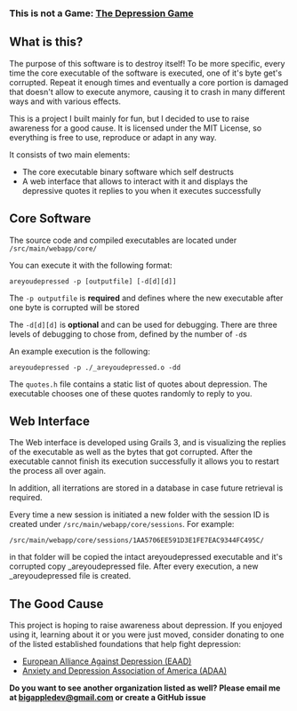 ### This is not a Game: [The Depression Game](https://depressionga.me)

## What is this?
The purpose of this software is to destroy itself! To be more specific, every time the core executable of the software is executed, one of it's byte get's corrupted. Repeat it enough times and eventually a core portion is damaged that doesn't allow to execute anymore, causing it to crash in many different ways and with various effects. 

This is a project I built mainly for fun, but I decided to use to raise awareness for a good cause. It is licensed under the MIT License, so everything is free to use, reproduce or adapt in any way.

It consists of two main elements:
- The core executable binary software which self destructs
- A web interface that allows to interact with it and displays the depressive quotes it replies to you when it executes successfully

## Core Software

The source code and compiled executables are located under `/src/main/webapp/core/`

You can execute it with the following format:

```shell
areyoudepressed -p [outputfile] [-d[d][d]]
```

The `-p outputfile` is **required** and defines where the new executable after one byte is corrupted will be stored

The `-d[d][d]` is **optional** and can be used for debugging. There are three levels of debugging to chose from, defined by the number of `-d`s

An example execution is the following:

```shell
areyoudepressed -p ./_areyoudepressed.o -dd
```` 

The `quotes.h` file contains a static list of quotes about depression. The executable chooses one of these quotes randomly to reply to you.

## Web Interface

The Web interface is developed using Grails 3, and is visualizing the replies of the executable as well as the bytes that got corrupted.
After the executable cannot finish its execution successfully it allows you to restart the process all over again.

In addition, all iterrations are stored in a database in case future retrieval is required.

Every time a new session is initiated a new folder with the session ID is created under `/src/main/webapp/core/sessions`. For example:

```
/src/main/webapp/core/sessions/1AA5706EE591D3E1FE7EAC9344FC495C/
```

in that folder will be copied the intact areyoudepressed executable and it's corrupted copy _areyoudepressed file. After every execution, a new _areyoudepressed file is created.

## The Good Cause

This project is hoping to raise awareness about depression. If you enjoyed using it, learning about it or you were just moved, consider donating to one of the listed established foundations that help fight depression:

- [European Alliance Against Depression (EAAD)](http://www.eaad.net/mainmenu/about/support-us/)
- [Anxiety and Depression Association of America (ADAA)](https://adaa.org/donate)

**Do you want to see another organization listed as well? Please email me at bigappledev@gmail.com or create a GitHub issue**
